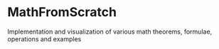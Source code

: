 # MathFromScratch
Implementation and visualization of various math theorems, formulae, operations and examples
